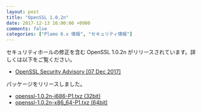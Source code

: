 ```yaml
---
layout: post
title: "OpenSSL 1.0.2n"
date: 2017-12-13 16:00:00 +0900
comments: false
categories: ["Plamo 6.x 情報", "セキュリティ情報"]
---
```


セキュリティホールの修正を含む OpenSSL 1.0.2n がリリースされています。詳しくは以下をご覧ください。

* [OpenSSL Security Advisory [07 Dec 2017]](https://www.openssl.org/news/secadv/20171207.txt)

パッケージをリリースしました。

* [openssl-1.0.2n-i686-P1.txz (32bit)](ftp://plamo.linet.gr.jp/pub/Plamo-6.x/x86/plamo/00_base/openssl-1.0.2n-i686-P1.txz)
* [openssl-1.0.2n-x86_64-P1.txz (64bit)](ftp://plamo.linet.gr.jp/pub/Plamo-6.x/x86_64/plamo/00_base/openssl-1.0.2n-x86_64-P1.txz)
